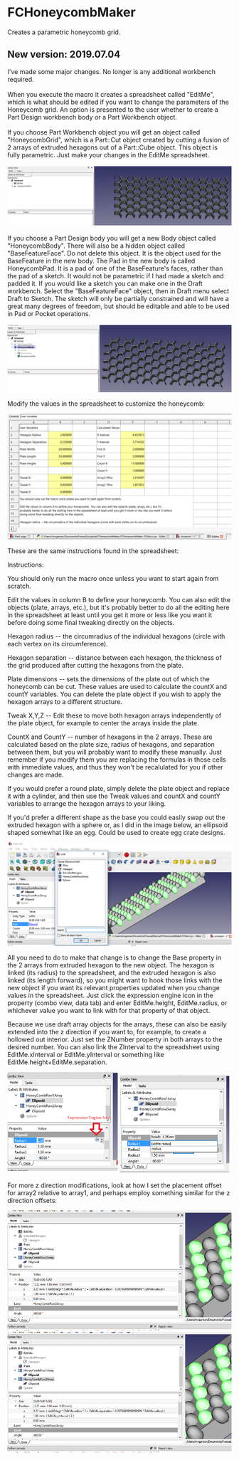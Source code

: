 # FCHoneycombMaker


Creates a parametric honeycomb grid.

## New version: 2019.07.04

I've made some major changes.  No longer is any additional workbench required. <br/>
<br/>
When you execute the macro it creates a spreadsheet called "EditMe", which is what should be edited if you want to change the parameters of the Honeycomb grid.  An option is presented to the user whether to create a Part Design workbench body or a Part Workbench object.<br/>
<br/>
If you choose Part Workbench object you will get an object called "HoneycombGrid", which is a Part::Cut object created by cutting a fusion of 2 arrays of extruded hexagons out of a Part::Cube object.  This object is fully parametric.  Just make your changes in the EditMe spreadsheet.<br/>
<br/>
<img src="honeycombmaker-screenshot1.png" alt="screenshot1"><br/>
<br/>
If you choose a Part Design body you will get a new Body object called "HoneycombBody".  There will also be a hidden object called "BaseFeatureFace".  Do not delete this object.  It is the object used for the BaseFeature in the new body.  The Pad in the new body is called HoneycombPad.  It is a pad of one of the BaseFeature's faces, rather than the pad of a sketch.  It would not be parametric if I had made a sketch and padded it.  If you would like a sketch you can make one in the Draft workbench.  Select the "BaseFeatureFace" object, then in Draft menu select Draft to Sketch.  The sketch will only be partially constrained and will have a great many degrees of freedom, but should be editable and able to be used in Pad or Pocket operations.<br/>
<br/>
<img src="honeycombmaker-pd-screenshot.png" alt="pd-screenshot">

Modify the values in the spreadsheet to customize the honeycomb:

<img src="honeycombmaker-screenshot2.png" alt="screenshot2">

These are the same instructions found in the spreadsheet:

Instructions:

You should only run the macro once unless you want to start again from scratch.

Edit the values in column B to define your honeycomb.  You can also edit the objects (plate, arrays, etc.), but it's 
probably better to do all the editing here in the spreadsheet at least until you get it more or less like you want it before
doing some final tweaking directly on the objects.

Hexagon radius -- the circumradius of the individual hexagons (circle with each vertex on its circumference).

Hexagon separation -- distance between each hexagon, the thickness of the grid produced after cutting the hexagons from the plate.

Plate dimensions -- sets the dimensions of the plate out of which the honeycomb can be cut.  These values are used to calculate
the countX and countY variables.  You can delete the plate object if you wish to apply the hexagon arrays to a different structure.

Tweak X,Y,Z -- Edit these to move both hexagon arrays independently of the plate object, for example to center the arrays inside 
the plate.

CountX and CountY -- number of hexagons in the 2 arrays.  These are calculated based on the plate size, radius of hexagons, and 
separation between them, but you will probably want to modify these manually.  Just remember if you modify them you are replacing 
the formulas in those cells with immediate values, and thus they won't be recalulated for you if other changes are made.

If you would prefer a round plate, simply delete the plate object and replace it with a cylinder, and then use the Tweak values 
and countX and countY variables to arrange the hexagon arrays to your liking.



If you'd prefer a different shape as the base you could easily swap out the extruded hexagon with a sphere or, as I did in the image below, an ellipsoid shaped somewhat like an egg.  Could be used to create egg crate designs.

<img src="honeycombmaker-screenshot8.png" alt="screenshot8">

All you need to do to make that change is to change the Base property in the 2 arrays from extruded hexagon to the new object.  The hexagon is linked (its radius) to the spreadsheet, and the extruded hexagon is also linked (its length forward), so you might want to hook those links with the new object if you want its relevant properties updated when you change values in the spreadsheet.  Just click the expression engine icon in the property (combo view, data tab) and enter EditMe.height, EditMe.radius, or whichever value you want to link with for that property of that object.

Because we use draft array objects for the arrays, these can also be easily extended into the z direction if you want to, for example, to create a hollowed out interior.  Just set the ZNumber property in both arrays to the desired number.  You can also link the ZInterval to the spreadsheet using EditMe.xInterval or EditMe.yInterval or something like EditMe.height+EditMe.separation.

<img src="honeycombmaker-screenshot9.png" alt="screenshot9">

For more z direction modifications, look at how I set the placement offset for array2 relative to array1, and perhaps employ something similar for the z direction offsets:

<img src="honeycombmaker-screenshot10.png" alt="screenshot10">


<img src="honeycombmaker-screenshot10.png" alt="screenshot10">
